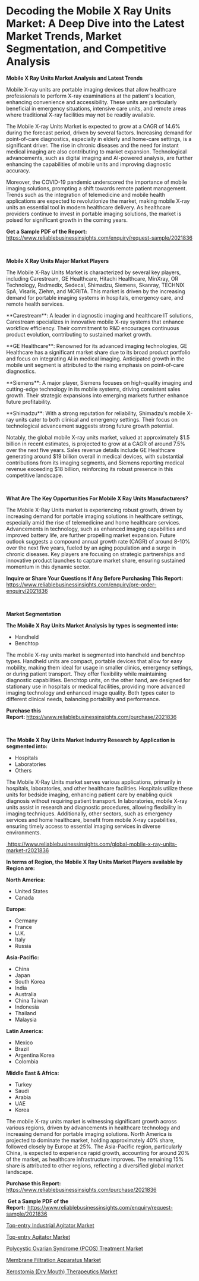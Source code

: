 <p><h1>Decoding the Mobile X Ray Units Market: A Deep Dive into the Latest Market Trends, Market Segmentation, and Competitive Analysis</h1></p><p><strong>Mobile X Ray Units Market Analysis and Latest Trends</strong></p>
<p><p>Mobile X-ray units are portable imaging devices that allow healthcare professionals to perform X-ray examinations at the patient's location, enhancing convenience and accessibility. These units are particularly beneficial in emergency situations, intensive care units, and remote areas where traditional X-ray facilities may not be readily available. </p><p>The Mobile X-ray Units Market is expected to grow at a CAGR of 14.6% during the forecast period, driven by several factors. Increasing demand for point-of-care diagnostics, especially in elderly and home-care settings, is a significant driver. The rise in chronic diseases and the need for instant medical imaging are also contributing to market expansion. Technological advancements, such as digital imaging and AI-powered analysis, are further enhancing the capabilities of mobile units and improving diagnostic accuracy.</p><p>Moreover, the COVID-19 pandemic underscored the importance of mobile imaging solutions, prompting a shift towards remote patient management. Trends such as the integration of telemedicine and mobile health applications are expected to revolutionize the market, making mobile X-ray units an essential tool in modern healthcare delivery. As healthcare providers continue to invest in portable imaging solutions, the market is poised for significant growth in the coming years.</p></p>
<p><strong>Get a Sample PDF of the Report:&nbsp;</strong> <a href="https://www.reliablebusinessinsights.com/enquiry/request-sample/2021836?utm_campaign=39&utm_medium=2&utm_source=Github&utm_content=ia&utm_term=28102024&utm_id=mobile-x-ray-units">https://www.reliablebusinessinsights.com/enquiry/request-sample/2021836</a></p>
<p>&nbsp;</p>
<p><strong>Mobile X Ray Units Major Market Players</strong></p>
<p><p>The Mobile X-Ray Units Market is characterized by several key players, including Carestream, GE Healthcare, Hitachi Healthcare, MinXray, OR Technology, Radmedix, Sedecal, Shimadzu, Siemens, Skanray, TECHNIX SpA, Visaris, Ziehm, and MORITA. This market is driven by the increasing demand for portable imaging systems in hospitals, emergency care, and remote health services.</p><p>**Carestream**: A leader in diagnostic imaging and healthcare IT solutions, Carestream specializes in innovative mobile X-ray systems that enhance workflow efficiency. Their commitment to R&D encourages continuous product evolution, contributing to sustained market growth.</p><p>**GE Healthcare**: Renowned for its advanced imaging technologies, GE Healthcare has a significant market share due to its broad product portfolio and focus on integrating AI in medical imaging. Anticipated growth in the mobile unit segment is attributed to the rising emphasis on point-of-care diagnostics.</p><p>**Siemens**: A major player, Siemens focuses on high-quality imaging and cutting-edge technology in its mobile systems, driving consistent sales growth. Their strategic expansions into emerging markets further enhance future profitability.</p><p>**Shimadzu**: With a strong reputation for reliability, Shimadzu's mobile X-ray units cater to both clinical and emergency settings. Their focus on technological advancement suggests strong future growth potential.</p><p>Notably, the global mobile X-ray units market, valued at approximately $1.5 billion in recent estimates, is projected to grow at a CAGR of around 7.5% over the next five years. Sales revenue details include GE Healthcare generating around $19 billion overall in medical devices, with substantial contributions from its imaging segments, and Siemens reporting medical revenue exceeding $18 billion, reinforcing its robust presence in this competitive landscape.</p></p>
<p>&nbsp;</p>
<p><strong>What Are The Key Opportunities For Mobile X Ray Units Manufacturers?</strong></p>
<p><p>The Mobile X-Ray Units market is experiencing robust growth, driven by increasing demand for portable imaging solutions in healthcare settings, especially amid the rise of telemedicine and home healthcare services. Advancements in technology, such as enhanced imaging capabilities and improved battery life, are further propelling market expansion. Future outlook suggests a compound annual growth rate (CAGR) of around 8-10% over the next five years, fueled by an aging population and a surge in chronic diseases. Key players are focusing on strategic partnerships and innovative product launches to capture market share, ensuring sustained momentum in this dynamic sector.</p></p>
<p><strong>Inquire or Share Your Questions If Any Before Purchasing This Report:</strong> <a href="https://www.reliablebusinessinsights.com/enquiry/pre-order-enquiry/2021836?utm_campaign=39&utm_medium=2&utm_source=Github&utm_content=ia&utm_term=28102024&utm_id=mobile-x-ray-units">https://www.reliablebusinessinsights.com/enquiry/pre-order-enquiry/2021836</a></p>
<p>&nbsp;</p>
<p><strong>Market Segmentation</strong></p>
<p><strong>The Mobile X Ray Units Market Analysis by types is segmented into:</strong></p>
<p><ul><li>Handheld</li><li>Benchtop</li></ul></p>
<p><p>The mobile X-ray units market is segmented into handheld and benchtop types. Handheld units are compact, portable devices that allow for easy mobility, making them ideal for usage in smaller clinics, emergency settings, or during patient transport. They offer flexibility while maintaining diagnostic capabilities. Benchtop units, on the other hand, are designed for stationary use in hospitals or medical facilities, providing more advanced imaging technology and enhanced image quality. Both types cater to different clinical needs, balancing portability and performance.</p></p>
<p><strong>Purchase this Report:&nbsp;</strong><a href="https://www.reliablebusinessinsights.com/purchase/2021836?utm_campaign=39&utm_medium=2&utm_source=Github&utm_content=ia&utm_term=28102024&utm_id=mobile-x-ray-units">https://www.reliablebusinessinsights.com/purchase/2021836</a></p>
<p>&nbsp;</p>
<p><strong>The Mobile X Ray Units Market Industry Research by Application is segmented into:</strong></p>
<p><ul><li>Hospitals</li><li>Laboratories</li><li>Others</li></ul></p>
<p><p>The Mobile X-Ray Units market serves various applications, primarily in hospitals, laboratories, and other healthcare facilities. Hospitals utilize these units for bedside imaging, enhancing patient care by enabling quick diagnosis without requiring patient transport. In laboratories, mobile X-ray units assist in research and diagnostic procedures, allowing flexibility in imaging techniques. Additionally, other sectors, such as emergency services and home healthcare, benefit from mobile X-ray capabilities, ensuring timely access to essential imaging services in diverse environments.</p></p>
<p><a href="https://www.reliablebusinessinsights.com/global-mobile-x-ray-units-market-r2021836?utm_campaign=39&utm_medium=2&utm_source=Github&utm_content=ia&utm_term=28102024&utm_id=mobile-x-ray-units">&nbsp;https://www.reliablebusinessinsights.com/global-mobile-x-ray-units-market-r2021836</a></p>
<p><strong>In terms of Region, the Mobile X Ray Units Market Players available by Region are:</strong></p>
<p>
    <p> <strong> North America: </strong>
        <ul>
            <li>United States</li>
            <li>Canada</li>
        </ul>
        </p> 
    <p> <strong> Europe: </strong>
        <ul>
            <li>Germany</li>
            <li>France</li>
            <li>U.K.</li>
            <li>Italy</li>
            <li>Russia</li>
        </ul>
        </p> 
    <p> <strong> Asia-Pacific: </strong>
        <ul>
            <li>China</li>
            <li>Japan</li>
            <li>South Korea</li>
            <li>India</li>
            <li>Australia</li>
            <li>China Taiwan</li>
            <li>Indonesia</li>
            <li>Thailand</li>
            <li>Malaysia</li>
        </ul>
        </p> 
    <p> <strong> Latin America: </strong>
        <ul>
            <li>Mexico</li>
            <li>Brazil</li>
            <li>Argentina Korea</li>
            <li>Colombia</li>
        </ul>
        </p> 
    <p> <strong> Middle East & Africa: </strong>
        <ul>
            <li>Turkey</li>
            <li>Saudi</li>
            <li>Arabia</li>
            <li>UAE</li>
            <li>Korea</li>
        </ul>
    </p>
    </p>
<p><p>The mobile X-ray units market is witnessing significant growth across various regions, driven by advancements in healthcare technology and increasing demand for portable imaging solutions. North America is projected to dominate the market, holding approximately 40% share, followed closely by Europe at 25%. The Asia-Pacific region, particularly China, is expected to experience rapid growth, accounting for around 20% of the market, as healthcare infrastructure improves. The remaining 15% share is attributed to other regions, reflecting a diversified global market landscape.</p></p>
<p><strong>Purchase this Report: </strong><a href="https://www.reliablebusinessinsights.com/purchase/2021836?utm_campaign=39&utm_medium=2&utm_source=Github&utm_content=ia&utm_term=28102024&utm_id=mobile-x-ray-units">https://www.reliablebusinessinsights.com/purchase/2021836</a></p>
<p>&nbsp;<strong>Get a Sample PDF of the Report:&nbsp;&nbsp;</strong><a href="https://www.reliablebusinessinsights.com/enquiry/request-sample/2021836?utm_campaign=39&utm_medium=2&utm_source=Github&utm_content=ia&utm_term=28102024&utm_id=mobile-x-ray-units">https://www.reliablebusinessinsights.com/enquiry/request-sample/2021836</a></p>
<p><strong></strong></p>
<p><p><a href="https://issuu.com/reportprime-2/docs/top-entry-industrial-agitator-marke_9bcd215ffee54e?utm_campaign=39&utm_medium=2&utm_source=Github&utm_content=ia&utm_term=28102024&utm_id=mobile-x-ray-units">Top-entry Industrial Agitator Market</a></p><p><a href="https://issuu.com/reportprime-2/docs/top-entry-agitator-market-size-2030_6d5ebb4d454a4d?utm_campaign=39&utm_medium=2&utm_source=Github&utm_content=ia&utm_term=28102024&utm_id=mobile-x-ray-units">Top-entry Agitator Market</a></p><p><a href="https://www.linkedin.com/pulse/emerging-opportunities-challenges-global-polycystic-ovarian-8cjbc?trk=public_post_embed_feed-article-content&utm_campaign=39&utm_medium=2&utm_source=Github&utm_content=ia&utm_term=28102024&utm_id=mobile-x-ray-units">Polycystic Ovarian Syndrome (PCOS) Treatment Market</a></p><p><a href="https://github.com/mac1evjen/Market-Research-Report-List-1/blob/main/membrane-filtration-apparatus-market.md?utm_campaign=39&utm_medium=2&utm_source=Github&utm_content=ia&utm_term=28102024&utm_id=mobile-x-ray-units">Membrane Filtration Apparatus Market</a></p><p><a href="https://www.linkedin.com/pulse/strategic-roadmap-success-global-xerostomia-dry-mouth-therapeutics-iyirc?trk=public_post_embed_feed-article-content&utm_campaign=39&utm_medium=2&utm_source=Github&utm_content=ia&utm_term=28102024&utm_id=mobile-x-ray-units">Xerostomia (Dry Mouth) Therapeutics Market</a></p></p>